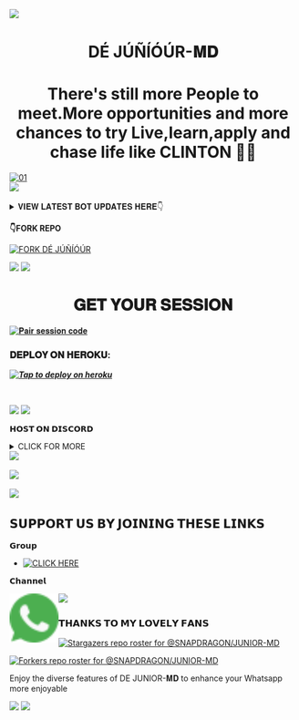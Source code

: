 <a><img src='https://files.catbox.moe/v5t4ju.jpg'/></a>
<h1 align="center"> DÉ JÚÑÍÓÚR-𝐌𝐃 </h1>

 
<h1 align="center"> There's still more People to meet.More opportunities and more chances to try
 Live,learn,apply and chase life like CLINTON 🤍🎉
</h1>



  <a href="https://ibb.co/N6NMDtn"><img src="https://ibb.co/N6NMDtn" alt="01" border="0" /></a>                     
<a><img src='https://files.catbox.moe/v5t4ju.jpg'/></a>
 

<details>
<summary>𝐕𝐈𝐄𝐖 𝐋𝐀𝐓𝐄𝐒𝐓 𝐁𝐎𝐓 𝐔𝐏𝐃𝐀𝐓𝐄𝐒 𝐇𝐄𝐑𝐄👇</summary>
  
- 𝐀𝐥𝐥 𝐝𝐨𝐰𝐧𝐥𝐨𝐚𝐝 𝐞𝐫𝐫𝐨𝐫𝐬 𝐟𝐢𝐱𝐞𝐝
- 𝐀𝐧𝐭𝐢𝐜𝐚𝐥𝐥 𝐚𝐝𝐝𝐞𝐝
-𝐀𝐧𝐭𝐢𝐝𝐞𝐥𝐞𝐭𝐞 𝐚𝐝𝐝𝐞𝐝
-𝐀𝐧𝐝 𝐦𝐚𝐧𝐲 𝐦𝐨𝐫𝐞 𝐣𝐮𝐬𝐭 𝐝𝐞𝐩𝐥𝐨𝐲 𝐭𝐡𝐞 𝐛𝐨𝐭 𝐧𝐨𝐰

</details>


**👇FORK REPO**

  

<a href="https://github.com/Ibraahtech254/JUNIOR-LION-MD/fork"><img src="https://img.shields.io/badge/CLICK%20HERE-purple" alt="FORK DÉ JÚÑÍÓÚR" width="150"></a>


<a><img src='https://files.catbox.moe/v5t4ju.jpg'/></a>
<a><img src='https://files.catbox.moe/v5t4ju.jpg'/></a>
 <h1 align="center">  𝐆𝐄𝐓 𝐘𝐎𝐔𝐑 𝐒𝐄𝐒𝐒𝐈𝐎𝐍 </h1>
  <a href="https://junior-lion-md.onrender.com/"><img src="https://img.shields.io/badge/Pair%20session%20code-white" alt="𝐏𝐚𝐢𝐫 𝐬𝐞𝐬𝐬𝐢𝐨𝐧 𝐜𝐨𝐝𝐞" width="300"></a>



###  𝐃𝐄𝐏𝐋𝐎𝐘 𝐎𝐍 𝐇𝐄𝐑𝐎𝐊𝐔:


 ***[![Tap to deploy on heroku](https://www.herokucdn.com/deploy/button.svg)](https://dashboard.heroku.com/new?button-url=https://github.com/Ibraahtech254/JUNIOR-LION-MD.git)***

<br>

<a><img src='https://files.catbox.moe/v5t4ju.jpg'/></a>
<a><img src='https://files.catbox.moe/v5t4ju.jpg'/></a>
 

**𝗛𝗢𝗦𝗧 𝗢𝗡 𝗗𝗜𝗦𝗖𝗢𝗥𝗗**
<details>
<summary>CLICK FOR MORE</summary>
<a href="https://github.com/Viniznimco/JUNIOR-MD/archive/refs/heads/main.zip"><img src="https://img.shields.io/badge/DOWNLOAD%20FILES-yellow" alt="Rainhost Files" width="150"></a>
  
<a href="https://bot-hosting.net/?aff=1259151615210819614"><img src="https://img.shields.io/badge/SIGNUP%20&%20DEPLOY-gold" alt="Scalingo Deploy" width="150"></a>
</details

<a><img src='https://files.catbox.moe/v5t4ju.jpg'/></a>


<a><img src='https://files.catbox.moe/v5t4ju.jpg'/></a>



<a><img src='https://files.catbox.moe/v5t4ju.jpg'/></a>

## 𝗦𝗨𝗣𝗣𝗢𝗥𝗧 𝗨𝗦 𝗕𝗬 𝗝𝗢𝗜𝗡𝗜𝗡𝗚 𝗧𝗛𝗘𝗦𝗘 𝗟𝗜𝗡𝗞𝗦

**𝗚𝗿𝗼𝘂𝗽**
- <a href="https://chat.whatsapp.com/KPXrjIleoFbGwdiJcLCK2a" target="_blank">
    <img alt="CLICK HERE" src="https://img.shields.io/badge/ JOIN OUR WHATSAPP GROUP  -25D366?style=for-the-badge&logo=whatsapp&logoColor=white" />
  </a>


**𝗖𝗵𝗮𝗻𝗻𝗲𝗹**
<p align="centre">
  <a href="https://whatsapp.com/channel/0029Vb3JJ9gKwqSJQJfQvl1K">
    <img align="left" alt="SIEGRIN | Whastapp" width="86px" src="https://raw.githubusercontent.com/PikaBotz/My_Personal_Space/main/Images/AnyaBot_pics/Anya_v2/Whatsapp.svg" />
  

   
   <a><img src='https://whatsapp.com/channel/0029Vb3JJ9gKwqSJQJfQvl1K'/></a>

### 𝗧𝗛𝗔𝗡𝗞𝗦 𝗧𝗢 𝗠𝗬 𝗟𝗢𝗩𝗘𝗟𝗬 𝗙𝗔𝗡𝗦
[![Stargazers repo roster for @SNAPDRAGON/JUNIOR-MD](http://reporoster.com/stars/dark/Snapdragon/JUNIOR-MD)](https://github.com/Viniznimco/JUNIOR-MD/stargazers)
     
[![Forkers repo roster for @SNAPDRAGON/JUNIOR-MD](http://reporoster.com/forks/dark/SNAPDRAGON/JUNIOR-MD)](https://github.com/Ibraahtech254/JUNIOR-LION-MD/network/members)

Enjoy the diverse features of DE JUNIOR-𝐌𝐃  to enhance your Whatsapp more enjoyable

<a><img src='https://files.catbox.moe/v5t4ju.jpg'/></a>
<a><img src='https://files.catbox.moe/v5t4ju.jpg'/></a>
